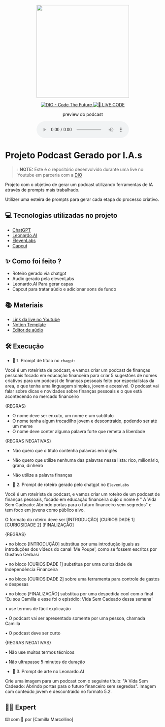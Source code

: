<p align="center">
<img 
    src="./assets/cover.png"
    width="300"
/>
</p>

<p align="center">
<a href="https://dio.me/">
    <img 
        src="https://img.shields.io/badge/DIO-Code_The_Future-28DA77?logo=youtube" 
        alt="DIO - Code The Future">
</a>
<a href="https://dio.me/">
<img 
    src="https://img.shields.io/badge/🔴_LIVE_CODE-FF5E72" 
    alt="🔴 LIVE CODE">
</a>
</p>

<p align="center">
    preview do podcast
</p>

<div align="center">
    <audio src="output/podcast_editado.MP3" controls title="Podcast editado"></audio>
</div>

# Projeto Podcast Gerado por I.A.s


 > ℹ️ **NOTE:** Este é o repositório desenvolvido durante uma live no Youtube em parceria com a [DIO](https://dio.me)

Projeto com o objetivo de gerar um podcast utilizando ferramentas de IA através de prompts mais trabalhado.

Utilizer uma esteira de prompts para gerar cada etapa do processo criativo.

## 💻 Tecnologias utilizadas no projeto

- [ChatGPT](https://chat.openai.com/) 
- [Leonardo.AI](https://app.leonardo.ai/)
- [ElevenLabs](https://beta.elevenlabs.io/)
- [Capcut](https://www.capcut.com/pt-br/)

## ✨ Como foi feito ?

- Roteiro gerado via chatgpt
- Audio gerado pela elevenLabs
- Leonardo.AI Para gerar capas
- Capcut para tratar aúdio e adicionar sons de fundo

## 📚 Materiais

- [Link da live no Youtube](https://www.youtube.com)
- [Notion Template](https://helpful-jump-17b.notion.site/PAS-Podcast-AI-Studio-210489e15d7a4a73b743bb159e45d06f?pvs=4)
- [Editor de aúdio](https://www.capcut.com/editor?from_page=landing_page&__action_from=picture_V%C3%ADdeos%20profissionais%20em%20minutos,%20n%C3%A3o%20em%20horas.)


## 🛠️ Execução

- 🤖 1. Prompt de título no `chagpt`:

Você é um roteirista de podcast, e vamos criar um podcast de finanças pessoais focado em educação financeira para criar 5 sugestões de nomes criativos para um podcast de finanças pessoais feito por especialistas da area, e que tenha uma linguagem simples, jovem e acessível. 
O podcast vai falar sobre dicas e novidades sobre finanças pessoais e o que está acontecendo no mercado financeiro

{REGRAS} 

- O nome deve ser enxuto, um nome e um subtítulo 
- O nome tenha algum trocadilho jovem e descontraído, podendo ser até um meme 
- O nome deve conter alguma palavra forte que remeta a liberdade  

{REGRAS NEGATIVAS}

- Não quero que o título contenha palavras em inglês 
- Não quero que utilize nenhuma das palavras nessa lista: rico, milionário, grana, dinheiro
- Não utilize a palavra finanças

- 🤖 2. Prompt de roteiro gerado pelo chatgpt no  `ElevenLabs`

Você é um roteirista de podcast, e vamos criar um roteiro de um podcast de finanças pessoais, focado em educação financeira cujo o nome é " A Vida Sem Cadeado: Abrindo portas para o futuro financeiro sem segredos" e tem foco em jovens como público alvo.

O formato do roteiro deve ser [INTRODUÇÃO] [CURIOSIDADE 1] [CURIOSIDADE 2] [FINALIZAÇÃO]

{REGRAS}

•	no bloco [INTRODUÇÃO] substitua por uma introdução iguais as introduções dos vídeos do canal 'Me Poupe', como se fossem escritos por Gustavo Cerbasi

•	no bloco [CURIOSIDADE 1] substitua por uma curiosidade de Independência Financeira 

•	no bloco [CURIOSIDADE 2] sobre uma ferramenta para controle de gastos e despesas

•	no bloco [FINALIZAÇÃO] substitua por uma despedida cool com o final 'Eu sou Camilla e esse foi o episódio: Vida Sem Cadeado dessa semana'

•	use termos de fácil explicação

•	O podcast vai ser apresentado somente por uma pessoa, chamada Camilla

•	O podcast deve ser curto

{REGRAS NEGATIVAS}

•	Não use muitos termos técnicos

•	Não ultrapasse 5 minutos de duração

- 🤖 3. Prompt de arte no Leonardo.AI

Crie uma imagem para um podcast com o seguinte título: "A Vida Sem Cadeado: Abrindo portas para o futuro financeiro sem segredos". Imagem com conteúdo jovem e descontraído no formato 5.2.

## 👨‍💻 Expert

⌨️ com 💜 por [Camilla Marcollino]
